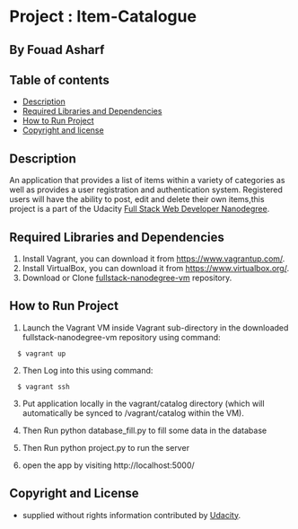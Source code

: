 # Project : Item-Catalogue
## By  Fouad Asharf


## Table of contents
- [Description](#description)
- [Required Libraries and Dependencies](#required-libraries-and-dependencies)
- [How to Run Project](#how-to-run-project)
- [Copyright and license](#copyright-and-license)
 
## Description
An application that provides a list of items within a variety of categories as well as provides a user registration and authentication system. Registered users will have the ability to post, edit and delete their own items,this project is a part of the Udacity [Full Stack Web Developer
Nanodegree](https://www.udacity.com/course/full-stack-web-developer-nanodegree--nd004).

## Required Libraries and Dependencies
 1. Install Vagrant, you can download it from https://www.vagrantup.com/.
 2. Install  VirtualBox, you can download it from https://www.virtualbox.org/.
 3. Download or Clone [fullstack-nanodegree-vm](https://github.com/udacity/fullstack-nanodegree-vm.git) repository.
 
## How to Run Project
1. Launch the Vagrant VM inside Vagrant sub-directory in the downloaded fullstack-nanodegree-vm repository using command:
  
  ```
    $ vagrant up
  ```
2. Then Log into this using command:
  
  ```
    $ vagrant ssh
  ```
3. Put application locally in the vagrant/catalog directory (which will automatically be synced to /vagrant/catalog within   the VM).

4. Then Run python database_fill.py to fill some data in the database

5. Then Run python project.py to run the server

6. open the app by visiting http://localhost:5000/

## Copyright and License

- supplied without rights information contributed by [Udacity](http://www.udacity.com).
